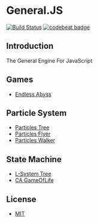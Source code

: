 # General.JS
[![Build Status](https://travis-ci.org/experdot/General.JS.svg?branch=master)](https://travis-ci.org/experdot/General.JS) [![codebeat badge](https://codebeat.co/badges/64542319-65e3-4236-9714-bfcb0e8f27a9)](https://codebeat.co/projects/github-com-experdot-general-js-master)

## Introduction
The General Engine For JavaScript

## Games
- [Endless Abyss](https://experdot.github.io/General.JS/views/gallery.html?scene=endlessabyss)    

## Particle System
- [Particles Tree](https://experdot.github.io/General.JS/views/gallery.html?scene=tree)
- [Particles Flyer](https://experdot.github.io/General.JS/views/gallery.html?scene=flyer)
- [Particles Walker](https://experdot.github.io/General.JS/views/gallery.html?scene=walker)

## State Machine
- [L-System Tree](https://experdot.github.io/General.JS/views/gallery.html?scene=lsystemtree)
- [CA GameOfLife](https://experdot.github.io/General.JS/views/gallery.html?scene=gameoflife)

## License
- [MIT](./LICENSE)
